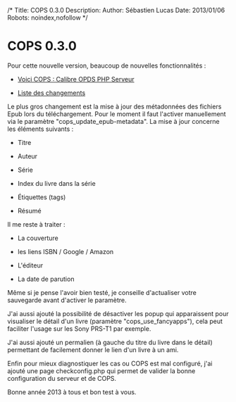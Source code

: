 /*
Title: COPS 0.3.0
Description: 
Author: Sébastien Lucas
Date: 2013/01/06
Robots: noindex,nofollow
*/
# COPS 0.3.0

Pour cette nouvelle version, beaucoup de nouvelles fonctionnalités :

*	[Voici COPS : Calibre OPDS PHP Serveur](/fr/oss/calibre-opds-php-server)

*	[Liste des changements](/fr/oss/calibre-opds-php-server-changelog)

Le plus gros changement est la mise à jour des métadonnées des fichiers Epub lors du téléchargement. Pour le moment il faut l'activer manuellement via le paramètre "cops_update_epub-metadata". La mise à jour concerne les éléments suivants :

*	Titre

*	Auteur

*	Série

*	Index du livre dans la série

*	Étiquettes (tags)

*	Résumé

Il me reste à traiter :

*	La couverture

*	les liens ISBN / Google / Amazon

*	L'éditeur

*	La date de parution

Même si je pense l'avoir bien testé, je conseille d'actualiser votre sauvegarde avant d'activer le paramètre.

J'ai aussi ajouté la possibilité de désactiver les popup qui apparaissent pour visualiser le détail d'un livre (paramètre "cops_use_fancyapps"), cela peut faciliter l'usage sur les Sony PRS-T1 par exemple.

J'ai aussi ajouté un permalien (à gauche du titre du livre dans le détail) permettant de facilement donner le lien d'un livre à un ami.

Enfin pour mieux diagnostiquer les cas ou COPS est mal configuré, j'ai ajouté une page checkconfig.php qui permet de valider la bonne configuration du serveur et de COPS.

Bonne année 2013 à tous et bon test à vous.
